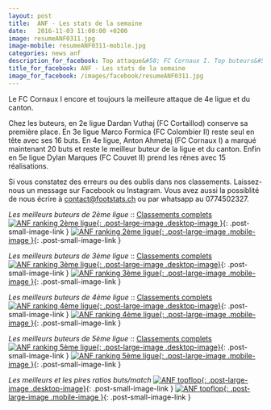 ```yaml
---
layout: post
title:  ANF - Les stats de la semaine
date:   2016-11-03 11:00:00 +0200
image: resumeANF0311.jpg
image-mobile: resumeANF0311-mobile.jpg
categories: news anf
description_for_facebook: Top attaque&#58; FC Cornaux I. Top buteurs&#58; Dardan Vuthaj, Marco Formica, Anton Ahmetaj et Lucien Pfammatter
title_for_facebook: ANF - Les stats de la semaine
image_for_facebook: /images/facebook/resumeANF0311.jpg
---
```

Le FC Cornaux I encore et toujours la meilleure attaque de 4e ligue et du canton.

Chez les buteurs, en 2e ligue Dardan Vuthaj (FC Cortaillod) conserve sa première place. En 3e ligue Marco Formica (FC Colombier II) reste seul en tête avec ses 16 buts. En 4e ligue, Anton Ahmetaj (FC Cornaux I) a marqué maintenant 20 buts et reste le meilleur buteur de la ligue et du canton. Enfin en 5e ligue Dylan Marques (FC Couvet II) prend les rênes avec 15 réalisations.

Si vous constatez des erreurs ou des oublis dans nos classements. Laissez-nous un message sur Facebook ou Instagram. Vous avez aussi la possiblité de nous écrire à contact@footstats.ch ou par whatsapp au 0774502327.

_Les meilleurs buteurs de 2ème ligue_ :: [Classements complets]({{site.url}}/anf/2eme-ligue)
[![ANF ranking 2ème ligue]({{site.url}}/images/posts/rankings/resumeANF20311.jpg){: .post-large-image .desktop-image }]({{site.url}}/images/posts/rankings/resumeANF20311.jpg){: .post-small-image-link }
[![ANF ranking 2ème ligue]({{site.url}}/images/posts/rankings/resumeANF20311-mobile.jpg){: .post-large-image .mobile-image }]({{site.url}}/images/posts/rankings/resumeANF20311-mobile.jpg){: .post-small-image-link }

_Les meilleurs buteurs de 3ème ligue_ :: [Classements complets]({{site.url}}/anf/3eme-ligue)
[![ANF ranking 3ème ligue]({{site.url}}/images/posts/rankings/resumeANF30311.jpg){: .post-large-image .desktop-image}]({{site.url}}/images/posts/rankings/resumeANF30311.jpg){: .post-small-image-link }
[![ANF ranking 3ème ligue]({{site.url}}/images/posts/rankings/resumeANF30311-mobile.jpg){: .post-large-image .mobile-image }]({{site.url}}/images/posts/rankings/resumeANF30311-mobile.jpg){: .post-small-image-link }

_Les meilleurs buteurs de 4ème ligue_ :: [Classements complets]({{site.url}}/anf/4eme-ligue)
[![ANF ranking 4ème ligue]({{site.url}}/images/posts/rankings/resumeANF40311.jpg){: .post-large-image .desktop-image}]({{site.url}}/images/posts/rankings/resumeANF40311.jpg){: .post-small-image-link }
[![ANF ranking 4ème ligue]({{site.url}}/images/posts/rankings/resumeANF40311-mobile.jpg){: .post-large-image .mobile-image }]({{site.url}}/images/posts/rankings/resumeANF40311-mobile.jpg){: .post-small-image-link }

_Les meilleurs buteurs de 5ème ligue_ :: [Classements complets]({{site.url}}/anf/5eme-ligue)
[![ANF ranking 5ème ligue]({{site.url}}/images/posts/rankings/resumeANF50311.jpg){: .post-large-image .desktop-image}]({{site.url}}/images/posts/rankings/resumeANF50311.jpg){: .post-small-image-link }
[![ANF ranking 5ème ligue]({{site.url}}/images/posts/rankings/resumeANF50311-mobile.jpg){: .post-large-image .mobile-image }]({{site.url}}/images/posts/rankings/resumeANF50311-mobile.jpg){: .post-small-image-link }

_Les meilleurs et les pires ratios buts/match_
[![ANF topflop]({{site.url}}/images/posts/topflop/ANF0311.jpg){: .post-large-image .desktop-image}]({{site.url}}/images/posts/topflop/ANF0311.jpg){: .post-small-image-link }
[![ANF topflop]({{site.url}}/images/posts/topflop/ANF0311.jpg){: .post-large-image .mobile-image }]({{site.url}}/images/posts/topflop/ANF0311.jpg){: .post-small-image-link }
